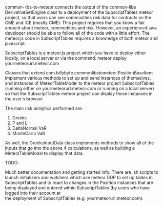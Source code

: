 common-libs-to-meteor connects the output of the common-libs DerivativeSetEngine class to 
a deployment of the SubscriptTables meteor project, so that users can see commodities risk data for 
contracts on the CME and ICE (mostly CME).  This project requires that you know a fair amount about 
meteor, commodities and risk.  However, an experienced java developer should be able to follow all of
the code with a little effort.  The meteor.js code in SubscriptTables requires a knowledge of both 
meteor and javascript.

SubscriptTables is a meteor.js project which you have to deploy either locally, on a local server or via 
the command: meteor deploy yourmeteorurl.meteor.com 


Classes that extend com.billybyte.commonlibstometeor.PositionBaseItem implement various 
methods to set up and send instances of themselves, and instances of MeteorTableModel to the 
meteor project SubscriptTables (running either on yourmeteorurl.meteor.com or running on a local server) so 
that the SubscriptTables meteor project can display those instances in the user's browser.

The main risk analytics performed are:

  1. Greeks
  2. P and L
  3. DeltaNormal VaR
  4. MonteCarlo VaR

As well, the GreeksInputData class implements methods to show all of the inputs that go
into the above 4 calculations, as well as building a MeteorTableModel to display that data.

TODO:

Much better documentation and getting started info.
There are .sh scripts to launch initializers and watchers which use meteor DDP to set up 
tables in SubscriptTables and to react to changes in the Position instances that are being 
displayed and entered within SubscriptTables (by users who have logged into their account at  
the deployment of SubscriptTables (e.g. yourmeteorurl.meteor.com).  
